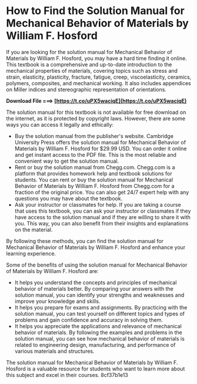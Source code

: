 # How to Find the Solution Manual for Mechanical Behavior of Materials by William F. Hosford
  
If you are looking for the solution manual for Mechanical Behavior of Materials by William F. Hosford, you may have a hard time finding it online. This textbook is a comprehensive and up-to-date introduction to the mechanical properties of materials, covering topics such as stress and strain, elasticity, plasticity, fracture, fatigue, creep, viscoelasticity, ceramics, polymers, composites, and mechanical working. It also includes appendices on Miller indices and stereographic representation of orientations.
 
**Download File ===> [https://t.co/uPX5waciqE](https://t.co/uPX5waciqE)**


  
The solution manual for this textbook is not available for free download on the internet, as it is protected by copyright laws. However, there are some ways you can access it legally and ethically:
  
- Buy the solution manual from the publisher's website. Cambridge University Press offers the solution manual for Mechanical Behavior of Materials by William F. Hosford for $29.99 USD. You can order it online and get instant access to the PDF file. This is the most reliable and convenient way to get the solution manual.
- Rent or buy the solution manual from Chegg.com. Chegg.com is a platform that provides homework help and textbook solutions for students. You can rent or buy the solution manual for Mechanical Behavior of Materials by William F. Hosford from Chegg.com for a fraction of the original price. You can also get 24/7 expert help with any questions you may have about the textbook.
- Ask your instructor or classmates for help. If you are taking a course that uses this textbook, you can ask your instructor or classmates if they have access to the solution manual and if they are willing to share it with you. This way, you can also benefit from their insights and explanations on the material.

By following these methods, you can find the solution manual for Mechanical Behavior of Materials by William F. Hosford and enhance your learning experience.

Some of the benefits of using the solution manual for Mechanical Behavior of Materials by William F. Hosford are:

- It helps you understand the concepts and principles of mechanical behavior of materials better. By comparing your answers with the solution manual, you can identify your strengths and weaknesses and improve your knowledge and skills.
- It helps you prepare for exams and assignments. By practicing with the solution manual, you can test yourself on different topics and types of problems and gain confidence and accuracy in solving them.
- It helps you appreciate the applications and relevance of mechanical behavior of materials. By following the examples and problems in the solution manual, you can see how mechanical behavior of materials is related to engineering design, manufacturing, and performance of various materials and structures.

The solution manual for Mechanical Behavior of Materials by William F. Hosford is a valuable resource for students who want to learn more about this subject and excel in their courses.
 8cf37b1e13
 
